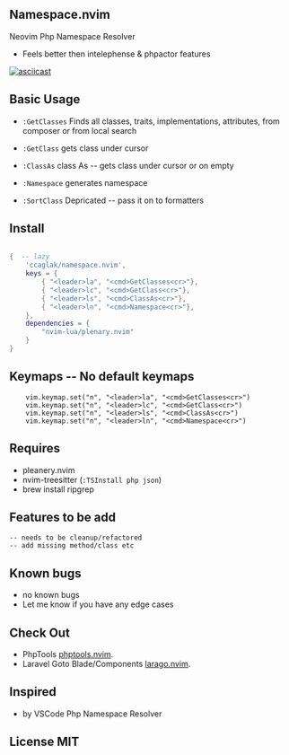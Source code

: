 ## Namespace.nvim

Neovim Php Namespace Resolver

- Feels better then intelephense & phpactor features

[![asciicast](https://asciinema.org/a/558130.svg)](https://asciinema.org/a/558130)

## Basic Usage

-   `:GetClasses` Finds all classes, traits, implementations, attributes, from composer or from local search
-   `:GetClass` gets class under cursor
-   `:ClassAs` class As -- gets class under cursor or on empty
-   `:Namespace` generates namespace

-   `:SortClass` Depricated -- pass it on to formatters

## Install

```lua

{  -- lazy
    'ccaglak/namespace.nvim',
    keys = {
        { "<leader>la", "<cmd>GetClasses<cr>"},
        { "<leader>lc", "<cmd>GetClass<cr>"},
        { "<leader>ls", "<cmd>ClassAs<cr>"},
        { "<leader>ln", "<cmd>Namespace<cr>"},
    },
    dependencies = {
        "nvim-lua/plenary.nvim"
    }
}

```

## Keymaps -- No default keymaps

```vim
    vim.keymap.set("n", "<leader>la", "<cmd>GetClasses<cr>")
    vim.keymap.set("n", "<leader>lc", "<cmd>GetClass<cr>")
    vim.keymap.set("n", "<leader>ls", "<cmd>ClassAs<cr>")
    vim.keymap.set("n", "<leader>ln", "<cmd>Namespace<cr>")
```

## Requires

-   pleanery.nvim
-   nvim-treesitter (`:TSInstall php json`)
-   brew install ripgrep

## Features to be add
    -- needs to be cleanup/refactored
    -- add missing method/class etc

## Known bugs
-   no known bugs
-   Let me know if you have any edge cases

## Check Out

- PhpTools [phptools.nvim](https://github.com/ccaglak/phptools.nvim).
- Laravel Goto Blade/Components [larago.nvim](https://github.com/ccaglak/larago.nvim).


## Inspired

-   by VSCode Php Namespace Resolver

## License MIT
